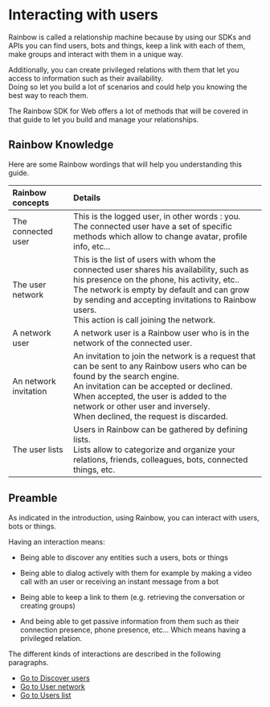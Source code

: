 # Interacting with users

Rainbow is called a relationship machine because by using our SDKs and APIs you can find users, bots and things, keep a link with each of them, make groups and interact with them in a unique way.

Additionally, you can create privileged relations with them that let you access to information such as their availability.<br/> Doing so let you build a lot of scenarios and could help you knowing the best way to reach them.

The Rainbow SDK for Web offers a lot of methods that will be covered in that guide to let you build and manage your relationships.

## Rainbow Knowledge
Here are some Rainbow wordings that will help you understanding this guide.

| Rainbow concepts | Details   |
| :--------------- | :-------- |
| The connected user | This is the logged user, in other words : you.<br/>The connected user have a set of specific methods which allow to change avatar, profile info, etc... |
| The user network      | This is the list of users with whom the connected user shares his availability, such as his presence on the phone, his activity, etc..<br/> The network is empty by default and can grow by sending and accepting invitations to Rainbow users. <br/>This action is call joining the network. |
| A network user    | A network user is a Rainbow user who is in the network of the connected user. |
| An network invitation | An invitation to join the network is a request that can be sent to any Rainbow users who can be found by the search engine.<br/> An invitation can be accepted or declined.<br/>When accepted, the user is added to the network or other user and inversely.<br/> When declined, the request is discarded. |
| The user lists | Users in Rainbow can be gathered by defining lists.<br/> Lists allow to categorize and organize your relations, friends, colleagues, bots, connected things, etc. |

## Preamble
As indicated in the introduction, using Rainbow, you can interact with users, bots or things.

Having an interaction means:

+ Being able to discover any entities such a users, bots or things

+ Being able to dialog actively with them for example by making a video call with an user or receiving an instant message from a bot

+ Being able to keep a link to them (e.g. retrieving the conversation or creating groups)

+ And being able to get passive information from them such as their connection presence, phone presence, etc... Which means having a privileged relation.

The different kinds of interactions are described in the following paragraphs.
+ [Go to Discover users](/doc/page/guides/users/usersDiscovery)
+ [Go to User network](/doc/page/guides/users/usersNetwork)
+ [Go to Users list](/doc/page/guides/users/usersList)

